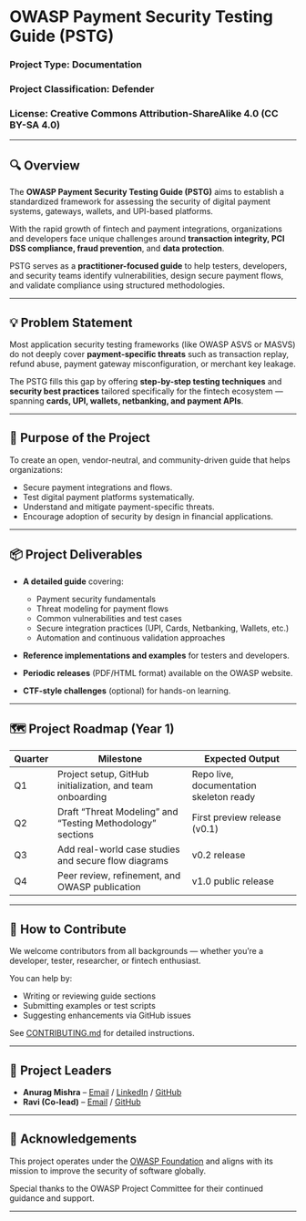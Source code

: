 # OWASP Payment Security Testing Guide (PSTG)

### **Project Type:** Documentation

### **Project Classification:** Defender

### **License:** Creative Commons Attribution-ShareAlike 4.0 (CC BY-SA 4.0)

---

## 🔍 Overview

The **OWASP Payment Security Testing Guide (PSTG)** aims to establish a standardized framework for assessing the security of digital payment systems, gateways, wallets, and UPI-based platforms.

With the rapid growth of fintech and payment integrations, organizations and developers face unique challenges around **transaction integrity, PCI DSS compliance, fraud prevention**, and **data protection**.

PSTG serves as a **practitioner-focused guide** to help testers, developers, and security teams identify vulnerabilities, design secure payment flows, and validate compliance using structured methodologies.

---

## 💡 Problem Statement

Most application security testing frameworks (like OWASP ASVS or MASVS) do not deeply cover **payment-specific threats** such as transaction replay, refund abuse, payment gateway misconfiguration, or merchant key leakage.

The PSTG fills this gap by offering **step-by-step testing techniques** and **security best practices** tailored specifically for the fintech ecosystem — spanning **cards, UPI, wallets, netbanking, and payment APIs**.

---

## 🚀 Purpose of the Project

To create an open, vendor-neutral, and community-driven guide that helps organizations:

* Secure payment integrations and flows.
* Test digital payment platforms systematically.
* Understand and mitigate payment-specific threats.
* Encourage adoption of security by design in financial applications.

---

## 📦 Project Deliverables

* **A detailed guide** covering:

  * Payment security fundamentals
  * Threat modeling for payment flows
  * Common vulnerabilities and test cases
  * Secure integration practices (UPI, Cards, Netbanking, Wallets, etc.)
  * Automation and continuous validation approaches

* **Reference implementations and examples** for testers and developers.

* **Periodic releases** (PDF/HTML format) available on the OWASP website.

* **CTF-style challenges** (optional) for hands-on learning.

---

## 🗺️ Project Roadmap (Year 1)

| Quarter | Milestone                                                  | Expected Output                         |
| ------- | ---------------------------------------------------------- | --------------------------------------- |
| Q1      | Project setup, GitHub initialization, and team onboarding  | Repo live, documentation skeleton ready |
| Q2      | Draft “Threat Modeling” and “Testing Methodology” sections | First preview release (v0.1)            |
| Q3      | Add real-world case studies and secure flow diagrams       | v0.2 release                            |
| Q4      | Peer review, refinement, and OWASP publication             | v1.0 public release                     |

---

## 🤝 How to Contribute

We welcome contributors from all backgrounds — whether you’re a developer, tester, researcher, or fintech enthusiast.

You can help by:

* Writing or reviewing guide sections
* Submitting examples or test scripts
* Suggesting enhancements via GitHub issues

See [CONTRIBUTING.md](./CONTRIBUTING.md) for detailed instructions.

---

## 👥 Project Leaders

* **Anurag Mishra** – [Email](mailto:anurag.mishra@owasp.org) / [LinkedIn](https://www.linkedin.com/in/anuragayumishra) / [GitHub](https://github.com/anuragayumishra)
* **Ravi (Co-lead)** – [Email](mailto:ravi.mishra@owasp.org) / [GitHub](https://github.com/ravi55555mishra)

---

## 🧩 Acknowledgements

This project operates under the [OWASP Foundation](https://owasp.org/) and aligns with its mission to improve the security of software globally.

Special thanks to the OWASP Project Committee for their continued guidance and support.

---
